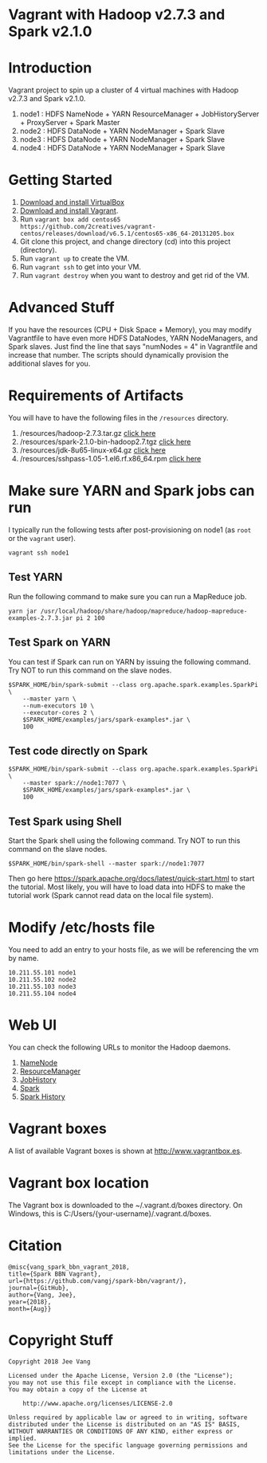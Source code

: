 # Vagrant with Hadoop v2.7.3 and Spark v2.1.0

# Introduction

Vagrant project to spin up a cluster of 4 virtual machines with Hadoop v2.7.3 and Spark v2.1.0.

1. node1 : HDFS NameNode + YARN ResourceManager + JobHistoryServer + ProxyServer + Spark Master
2. node2 : HDFS DataNode + YARN NodeManager + Spark Slave
3. node3 : HDFS DataNode + YARN NodeManager + Spark Slave
4. node4 : HDFS DataNode + YARN NodeManager + Spark Slave

# Getting Started

1. [Download and install VirtualBox](https://www.virtualbox.org/wiki/Downloads)
2. [Download and install Vagrant](http://www.vagrantup.com/downloads.html).
3. Run ```vagrant box add centos65 https://github.com/2creatives/vagrant-centos/releases/download/v6.5.1/centos65-x86_64-20131205.box```
4. Git clone this project, and change directory (cd) into this project (directory).
5. Run ```vagrant up``` to create the VM.
6. Run ```vagrant ssh``` to get into your VM.
7. Run ```vagrant destroy``` when you want to destroy and get rid of the VM.

# Advanced Stuff

If you have the resources (CPU + Disk Space + Memory), you may modify Vagrantfile to have even more HDFS DataNodes, YARN NodeManagers, and Spark slaves. Just find the line that says "numNodes = 4" in Vagrantfile and increase that number. The scripts should dynamically provision the additional slaves for you.

# Requirements of Artifacts
You will have to have the following files in the  `/resources` directory.

1. /resources/hadoop-2.7.3.tar.gz [click here](https://archive.apache.org/dist/hadoop/core/hadoop-2.7.3/hadoop-2.7.3.tar.gz)
2. /resources/spark-2.1.0-bin-hadoop2.7.tgz [click here](https://archive.apache.org/dist/spark/spark-2.1.0/spark-2.1.0-bin-hadoop2.7.tgz)
3. /resources/jdk-8u65-linux-x64.gz [click here](http://download.oracle.com/otn/java/jdk/8u65-b17/jdk-8u65-linux-x64.tar.gz)
4. /resources/sshpass-1.05-1.el6.rf.x86_64.rpm [click here](https://rpmfind.net/linux/dag/redhat/el6/en/x86_64/dag/RPMS/sshpass-1.05-1.el6.rf.x86_64.rpm)

# Make sure YARN and Spark jobs can run
I typically run the following tests after post-provisioning on node1 (as `root` or the `vagrant` user). 

```
vagrant ssh node1
```

## Test YARN
Run the following command to make sure you can run a MapReduce job.

```
yarn jar /usr/local/hadoop/share/hadoop/mapreduce/hadoop-mapreduce-examples-2.7.3.jar pi 2 100
```

## Test Spark on YARN
You can test if Spark can run on YARN by issuing the following command. Try NOT to run this command on the slave nodes.

```
$SPARK_HOME/bin/spark-submit --class org.apache.spark.examples.SparkPi \
    --master yarn \
    --num-executors 10 \
    --executor-cores 2 \
    $SPARK_HOME/examples/jars/spark-examples*.jar \
    100
```

## Test code directly on Spark	
```
$SPARK_HOME/bin/spark-submit --class org.apache.spark.examples.SparkPi \
    --master spark://node1:7077 \
    $SPARK_HOME/examples/jars/spark-examples*.jar \
    100
```
	
## Test Spark using Shell
Start the Spark shell using the following command. Try NOT to run this command on the slave nodes.

```
$SPARK_HOME/bin/spark-shell --master spark://node1:7077
```

Then go here https://spark.apache.org/docs/latest/quick-start.html to start the tutorial. Most likely, you will have to load data into HDFS to make the tutorial work (Spark cannot read data on the local file system).

# Modify /etc/hosts file

You need to add an entry to your hosts file, as we will be referencing the vm by name.

```
10.211.55.101 node1
10.211.55.102 node2
10.211.55.103 node3
10.211.55.104 node4
```

# Web UI
You can check the following URLs to monitor the Hadoop daemons.

1. [NameNode](http://node1:50070/dfshealth.html)
2. [ResourceManager](http://node1:8088/cluster)
3. [JobHistory](http://node1:19888/jobhistory)
4. [Spark](http://node1:8080)
5. [Spark History](http://node1:18080)

# Vagrant boxes
A list of available Vagrant boxes is shown at http://www.vagrantbox.es. 

# Vagrant box location
The Vagrant box is downloaded to the ~/.vagrant.d/boxes directory. On Windows, this is C:/Users/{your-username}/.vagrant.d/boxes.

# Citation

```
@misc{vang_spark_bbn_vagrant_2018, 
title={Spark BBN Vagrant}, 
url={https://github.com/vangj/spark-bbn/vagrant/}, 
journal={GitHub},
author={Vang, Jee}, 
year={2018}, 
month={Aug}}
```

# Copyright Stuff

```
Copyright 2018 Jee Vang

Licensed under the Apache License, Version 2.0 (the "License");
you may not use this file except in compliance with the License.
You may obtain a copy of the License at

    http://www.apache.org/licenses/LICENSE-2.0

Unless required by applicable law or agreed to in writing, software
distributed under the License is distributed on an "AS IS" BASIS,
WITHOUT WARRANTIES OR CONDITIONS OF ANY KIND, either express or implied.
See the License for the specific language governing permissions and
limitations under the License.
```